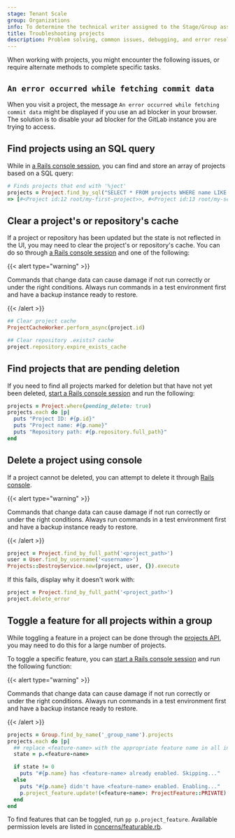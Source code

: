 ```yaml
---
stage: Tenant Scale
group: Organizations
info: To determine the technical writer assigned to the Stage/Group associated with this page, see https://handbook.gitlab.com/handbook/product/ux/technical-writing/#assignments
title: Troubleshooting projects
description: Problem solving, common issues, debugging, and error resolution.
---
```


When working with projects, you might encounter the following issues, or require alternate methods to complete specific tasks.

## `An error occurred while fetching commit data`

When you visit a project, the message `An error occurred while fetching commit data` might be displayed
if you use an ad blocker in your browser. The solution is to disable your ad blocker
for the GitLab instance you are trying to access.

## Find projects using an SQL query

While in [a Rails console session](../../administration/operations/rails_console.md#starting-a-rails-console-session), you can find and store an array of projects based on a SQL query:

```ruby
# Finds projects that end with '%ject'
projects = Project.find_by_sql("SELECT * FROM projects WHERE name LIKE '%ject'")
=> [#<Project id:12 root/my-first-project>>, #<Project id:13 root/my-second-project>>]
```

## Clear a project's or repository's cache

If a project or repository has been updated but the state is not reflected in the UI, you may need to clear the project's or repository's cache.
You can do so through [a Rails console session](../../administration/operations/rails_console.md#starting-a-rails-console-session) and one of the following:

{{< alert type="warning" >}}

Commands that change data can cause damage if not run correctly or under the right conditions. Always run commands in a test environment first and have a backup instance ready to restore.

{{< /alert >}}

```ruby
## Clear project cache
ProjectCacheWorker.perform_async(project.id)

## Clear repository .exists? cache
project.repository.expire_exists_cache
```

## Find projects that are pending deletion

If you need to find all projects marked for deletion but that have not yet been deleted,
[start a Rails console session](../../administration/operations/rails_console.md#starting-a-rails-console-session) and run the following:

```ruby
projects = Project.where(pending_delete: true)
projects.each do |p|
  puts "Project ID: #{p.id}"
  puts "Project name: #{p.name}"
  puts "Repository path: #{p.repository.full_path}"
end
```

## Delete a project using console

If a project cannot be deleted, you can attempt to delete it through [Rails console](../../administration/operations/rails_console.md#starting-a-rails-console-session).

{{< alert type="warning" >}}

Commands that change data can cause damage if not run correctly or under the right conditions. Always run commands in a test environment first and have a backup instance ready to restore.

{{< /alert >}}

```ruby
project = Project.find_by_full_path('<project_path>')
user = User.find_by_username('<username>')
Projects::DestroyService.new(project, user, {}).execute
```

If this fails, display why it doesn't work with:

```ruby
project = Project.find_by_full_path('<project_path>')
project.delete_error
```

## Toggle a feature for all projects within a group

While toggling a feature in a project can be done through the [projects API](../../api/projects.md),
you may need to do this for a large number of projects.

To toggle a specific feature, you can [start a Rails console session](../../administration/operations/rails_console.md#starting-a-rails-console-session)
and run the following function:

{{< alert type="warning" >}}

Commands that change data can cause damage if not run correctly or under the right conditions. Always run commands in a test environment first and have a backup instance ready to restore.

{{< /alert >}}

```ruby
projects = Group.find_by_name('_group_name').projects
projects.each do |p|
  ## replace <feature-name> with the appropriate feature name in all instances
  state = p.<feature-name>

  if state != 0
    puts "#{p.name} has <feature-name> already enabled. Skipping..."
  else
    puts "#{p.name} didn't have <feature-name> enabled. Enabling..."
    p.project_feature.update!(<feature-name>: ProjectFeature::PRIVATE)
  end
end
```

To find features that can be toggled, run `pp p.project_feature`.
Available permission levels are listed in
[concerns/featurable.rb](https://gitlab.com/gitlab-org/gitlab/blob/master/app/models/concerns/featurable.rb).
